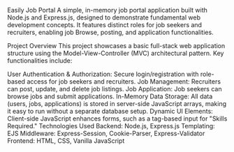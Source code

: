 Easily Job Portal
A simple, in-memory job portal application built with Node.js and Express.js, designed to demonstrate fundamental web development concepts. It features distinct roles for job seekers and recruiters, enabling job Browse, posting, and application functionalities.

Project Overview
This project showcases a basic full-stack web application structure using the Model-View-Controller (MVC) architectural pattern. Key functionalities include:

User Authentication & Authorization: Secure login/registration with role-based access for job seekers and recruiters.
Job Management: Recruiters can post, update, and delete job listings.
Job Application: Job seekers can browse jobs and submit applications.
In-Memory Data Storage: All data (users, jobs, applications) is stored in server-side JavaScript arrays, making it easy to run without a separate database setup.
Dynamic UI Elements: Client-side JavaScript enhances forms, such as a tag-based input for "Skills Required."
Technologies Used
Backend: Node.js, Express.js
Templating: EJS
Middleware: Express-Session, Cookie-Parser, Express-Validator
Frontend: HTML, CSS, Vanilla JavaScript

